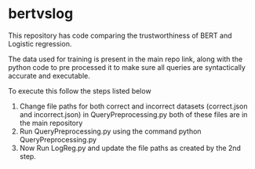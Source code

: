 # bertvslog
This repository has code comparing the trustworthiness of BERT and Logistic regression. 


The data used for training is present in the main repo link, along with the python code to pre processed it to make sure all queries are syntactically accurate and executable.

To execute this follow the steps listed below

1) Change file paths for both correct and incorrect datasets (correct.json and incorrect.json) in QueryPreprocessing.py both of these files are in the main repository
2) Run QueryPreprocessing.py using the command python QueryPreprocessing.py
3) Now Run LogReg.py and update the file paths as created by the 2nd step. 
